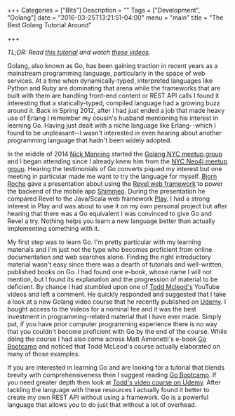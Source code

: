 +++
Categories = ["Bits"]
Description = ""
Tags = ["Development", "Golang"]
date = "2016-03-25T13:21:51-04:00"
menu = "main"
title = "The Best Golang Tutorial Around"

+++

<i>TL;DR: Read <a href="http://www.golangbootcamp.com/book" target="_new">this tutorial</a> and watch <a href="https://www.udemy.com/learn-how-to-code/learn/v4/content" target="_new">these videos</a>.</i>

Golang, also known as Go, has been gaining traction in recent years as a mainstream programming language, particularly in the space of web services. At a time when dynamically-typed, interpreted languages like Python and Ruby are dominating that arena while the frameworks that are built with them are handling front-end content or REST API calls I found it interesting that a statically-typed, compiled language had a growing buzz around it. Back in Spring 2012, after I had just ended a job that made heavy use of Erlang I remember my cousin's husband mentioning his interest in learning Go. Having just dealt with a niche language like Erlang--which I found to be unpleasant--I wasn't interested in even hearing about another programming language that hadn't been widely adopted.

In the middle of 2014 <a href="http://nickmanning.net/" target="_new">Nick Manning</a> started the <a href="http://www.meetup.com/nycgolang/" target="_new">Golang NYC meetup group</a> and I began attending since I already knew him from the <a href="http://www.meetup.com/nycneo4j/" target="_new">NYC Neo4j meetup group</a>. Hearing the testimonials of Go converts piqued my interest but one meeting in particular made me want to try the language for myself. <a href="http://www.bjornroche.com/" target="_new">Bjorn Roche</a> gave a presentation about using the <a href="https://revel.github.io/" target="_new">Revel web framework</a> to power the backend of the mobile app <a href="https://www.shimmeo.com/" target="_new">Shimmeo</a>. During the presentation he compared Revel to the Java/Scala web framework <a href="http://www.playframework.com" target="_new">Play</a>. I had a strong interest in Play and was about to use it on my own personal project but after hearing that there was a Go equivalent I was convinced to give Go and Revel a try. Nothing helps you learn a new language better than actually implementing something with it.

My first step was to learn Go. I'm pretty particular with my learning materials and I'm just not the type who becomes proficient from online documentation and web searches alone. Finding the right introductory material wasn't easy since there was a dearth of tutorials and well-written, published books on Go. I had found one e-book, whose name I will not mention, but I found its explanation and the progression of material to be deficient. By chance I had stumbled upon one of <a href="https://www.youtube.com/user/toddmcleod" target="_new">Todd Mcleod's</a> YouTube videos and left a comment. He quickly responded and suggested that I take a look at a new Golang video course that he recently published on <a href="https://www.udemy.com/learn-how-to-code/learn/v4/content" target="_new">Udemy</a>. I bought access to the videos for a nominal fee and it was the best investment in programming-related material that I have ever made. Simply put, if you have prior computer programming experience there is no way that you couldn't become proficient with Go by the end of the course. While doing the course I had also come across Matt Aimonetti's e-book <a href="http://www.golangbootcamp.com/book" target="_new">Go Bootcamp</a> and noticed that Todd McLeod's course actually elaborated on many of those examples.

If you are interested in learning Go and are looking for a tutorial that blends brevity with comprehensiveness then I suggest reading <a href="http://www.golangbootcamp.com/book" target="_new">Go Bootcamp</a>. If you need greater depth then look at <a href="https://www.udemy.com/learn-how-to-code/learn/v4/content" target="_new">Todd's video course on Udemy</a>. After tackling the language with these resources I actually found it better to create my own REST API without using a framework. Go is a powerful language that allows you to do just that without a lot of overhead.
